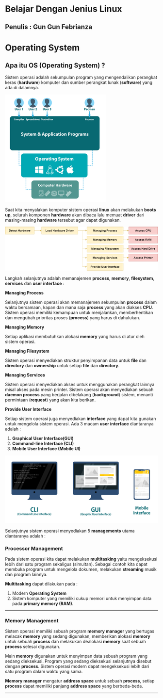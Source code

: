 # Belajar Dengan Jenius Linux

## Penulis : Gun Gun Febrianza

# Operating System

## Apa itu OS (Operating System) ?

Sistem operasi adalah sekumpulan program yang mengendalikan perangkat keras (**hardware**) komputer dan sumber perangkat lunak (**software**) yang ada di dalamnya. 

<img src="../assets/Operating-System.png" style="zoom:37%;" />

Saat kita menyalakan komputer sistem operasi **linux** akan melakukan **boots up**, seluruh komponen **hardware** akan dibaca lalu memuat **driver** dari masing-masing **hardware** tersebut agar dapat digunakan.

<img src="../assets/LinuxOSProcess.png" style="zoom:87%;" />

Langkah selanjutnya adalah memanajemen **process**, **memory**, **filesystem**, **services** dan **user interface** :

**Managing Process**

Selanjutnya sistem operasi akan memanajemen sekumpulan **process** dalam waktu bersamaan, kapan dan mana saja **process** yang akan diakses **CPU**. Sistem operasi memiliki kemampuan untuk menjalankan, memberhentikan dan mengubah prioritas proses (**process**) yang harus di dahulukan.

**Managing Memory**

Setiap aplikasi membutuhkan alokasi **memory** yang harus di atur oleh sistem operasi.

**Managing Filesystem**

Sistem operasi menyediakan struktur penyimpanan data untuk **file** dan **directory** dan **ownership** untuk setiap **file** dan **directory**.

**Managing Services**

Sistem operasi menyediakan akses untuk menggunakan perangkat lainnya misal akses pada mesin printer. Sistem operasi akan menyediakan sebuah **daemon process** yang berjalan dibelakang (**background**) sistem, menanti permintaan (**request**) yang akan kita berikan.

**Provide User Interface**

Setiap sistem operasi juga menyediakan **interface** yang dapat kita gunakan untuk mengelola sistem operasi. Ada 3 macam **user interface** diantaranya adalah :

1. **Graphical User Interface(GUI)**
2. **Command-line Interface (CLI)**
3. **Mobile User Interface (Mobile UI)**

<img src="../assets/Operating-System2.png" style="zoom:57%;" />

Selanjutnya sistem operasi menyediakan 5 **managements** utama diantaranya adalah :

### Processor Management

Pada sistem operasi kita dapat melakukan **multitasking** yaitu mengeksekusi lebih dari satu program sekaligus (simultan). Sebagai contoh kita dapat membuka program untuk mengelola dokumen, melakukan **streaming** musik dan program lainnya.

**Multitasking** dapat dilakukan pada :

1. Modern **Operating System**
2. Sistem komputer yang memiliki cukup memori untuk menyimpan data pada **primary memory (RAM)**.

------



### Memory Management

Sistem operasi memiliki sebuah program **memory manager** yang bertugas melacak **memory** yang sedang digunakan, memberikan alokasi **memory** untuk sebuah **process** dan melakukan dealokasi **memory** saat sebuah **process** selesai digunakan.

Main **memory** digunakan untuk menyimpan data sebuah program yang sedang dieksekusi. Program yang sedang dieksekusi selanjutnya disebut dengan **process**. Sistem operasi modern dapat mengeksekusi lebih dari satu program dalam waktu yang sama.

**Memory manager** mengatur **address space** untuk sebuah **process**, setiap **process** dapat memiliki panjang **address space** yang berbeda-beda. 

-----



